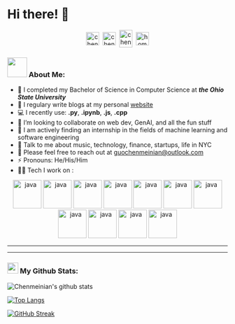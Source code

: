 <!-- helpful link for icons: https://simpleicons.org/  -->
# Hi there! 👋
<p align="center">
<a href="https://instagram.com/__arist" target="blank"><img align="center" src="https://cdn.jsdelivr.net/npm/simple-icons@3.0.1/icons/instagram.svg" alt="chenmeinian_guo" height="30" width="30" /></a>&nbsp;
<a href="https://linkedin.com/in/guochenmeinian" target="blank"><img align="center" src="https://cdn.jsdelivr.net/npm/simple-icons@3.0.1/icons/linkedin.svg" alt="chenmeinian_guo" height="30" width="30" /></a>&nbsp;
<a href="http://discord.com/users/Arist#3898" target="blank"><img align="center" src="https://cdn.jsdelivr.net/npm/simple-icons@3.0.1/icons/discord.svg" alt="chenmeinian_guo" height="40" width="30" /></a>&nbsp;
<a href="http://guochenmeinian.io"><img align="center" alt="homepage" width="30px" src="https://cdn.jsdelivr.net/npm/simple-icons@3.0.1/icons/buymeacoffee.svg" /></a>
</p>

### <img src="https://github.com/TheDudeThatCode/TheDudeThatCode/blob/master/Assets/Developer.gif" width="45" /> About Me:
- 🔭 I completed my Bachelor of Science in Computer Science at ***the Ohio State University***
- 📝 I regulary write blogs at my personal [website](https://guochenmeinian.io/)
- 💻 I recently use: **.py**, **.ipynb**, **.js**, **.cpp**
- 👯 I’m looking to collaborate on web dev, GenAI, and all the fun stuff
- 📖 I am actively finding an internship in the fields of machine learning and software engineering
- 💬 Talk to me about music, technology, finance, startups, life in NYC
- 👯 Please feel free to reach out at guochenmeinian@outlook.com
- ⚡ Pronouns: He/His/Him
- 🧑‍💻 Tech I work on :

<p align="center">
      <img src="https://cdn.jsdelivr.net/npm/simple-icons@3.0.1/icons/python.svg" alt="java" width="65" height="65"/> 
      <img src="https://cdn.jsdelivr.net/npm/simple-icons@3.0.1/icons/c.svg" alt="java" width="65" height="65"/>
      <img src="https://cdn.jsdelivr.net/npm/simple-icons@3.0.1/icons/cplusplus.svg" alt="java" width="65" height="65"/> 
      <img src="https://cdn.jsdelivr.net/npm/simple-icons@3.0.1/icons/javascript.svg" alt="java" width="65" height="65"/> 
      <img src="https://cdn.jsdelivr.net/npm/simple-icons@3.0.1/icons/react.svg" alt="java" width="65" height="65"/> 
      <img src="https://cdn.jsdelivr.net/npm/simple-icons@3.0.1/icons/amazonaws.svg" alt="java" width="65" height="65"/> 
      <img src="https://cdn.jsdelivr.net/npm/simple-icons@3.0.1/icons/mongodb.svg" alt="java" width="65" height="65"/> 
      <img src="https://cdn.jsdelivr.net/npm/simple-icons@3.0.1/icons/jupyter.svg" alt="java" width="65" height="65"/> 
      <img src="https://cdn.jsdelivr.net/npm/simple-icons@3.0.1/icons/pytorch.svg" alt="java" width="65" height="65"/>
      <img src="https://cdn.jsdelivr.net/npm/simple-icons@3.0.1/icons/kubernetes.svg" alt="java" width="65" height="65"/> 
      <img src="https://cdn.jsdelivr.net/npm/simple-icons@3.0.1/icons/docker.svg" alt="java" width="65" height="65"/> 
</p>

---
---
### <img src='https://media1.giphy.com/media/du3J3cXyzhj75IOgvA/giphy.gif?cid=ecf05e47x2g034i9pzwtzzsd3xgg2w9nr94t4tflbbgo3008&rid=giphy.gif' width='25' /> My Github Stats:

![Chenmeinian's github stats](https://github-readme-stats.vercel.app/api?username=guochenmeinian&show_icons=true&title_color=ffc857&icon_color=8ac926&text_color=daf7dc&bg_color=151515&hide=issues&count_private=true&include_all_commits=true&nocache=12345) 

[![Top Langs](https://github-readme-stats.vercel.app/api/top-langs/?username=guochenmeinian&layout=compact&text_color=daf7dc&bg_color=151515&hide=css,html,php&nocache=12345)](https://github.com/anuraghazra/github-readme-stats)

[![GitHub Streak](https://github-readme-streak-stats.herokuapp.com/?user=guochenmeinian&theme=dark&nocache=12345)](https://git.io/streak-stats)

